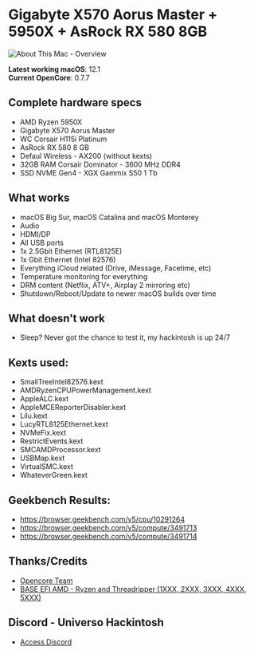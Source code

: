 # Gigabyte X570 Aorus Master + 5950X + AsRock RX 580 8GB

![About This Mac - Overview](https://user-images.githubusercontent.com/23700365/136425298-61e799ff-7392-448f-8f28-637d4d83c6c5.png)

**Latest working macOS**: 12.1
<br>
**Current OpenCore**: 0.7.7

## Complete hardware specs
- AMD Ryzen 5950X
- Gigabyte X570 Aorus Master
- WC Corsair H115i Platinum
- AsRock RX 580 8 GB
- Defaul Wireless - AX200 (without kexts)
- 32GB RAM Corsair Dominator - 3600 MHz DDR4
- SSD NVME Gen4 - XGX Gammix S50 1 Tb

## What works
- macOS Big Sur, macOS Catalina and macOS Monterey
- Audio
- HDMI/DP
- All USB ports
- 1x 2.5Gbit Ethernet (RTL8125E)
- 1x Gbit Ethernet (Intel 82576)
- Everything iCloud related (Drive, iMessage, Facetime, etc)
- Temperature monitoring for everything
- DRM content (Netflix, ATV+, Airplay 2 mirroring etc)
- Shutdown/Reboot/Update to newer macOS builds over time

## What doesn't work
- Sleep? Never got the chance to test it, my hackintosh is up 24/7

## Kexts used:
- SmallTreeIntel82576.kext
- AMDRyzenCPUPowerManagement.kext
- AppleALC.kext
- AppleMCEReporterDisabler.kext
- Lilu.kext
- LucyRTL8125Ethernet.kext
- NVMeFix.kext
- RestrictEvents.kext
- SMCAMDProcessor.kext
- USBMap.kext
- VirtualSMC.kext
- WhateverGreen.kext

## Geekbench Results:
- https://browser.geekbench.com/v5/cpu/10291264
- https://browser.geekbench.com/v5/compute/3491713
- https://browser.geekbench.com/v5/compute/3491714

## Thanks/Credits
- [Opencore Team](https://dortania.github.io/getting-started/)
- [BASE EFI AMD - Ryzen and Threadripper (1XXX, 2XXX, 3XXX, 4XXX, 5XXX)](https://github.com/luchina-gabriel/BASE-EFI-AMD-RYZEN-THREADRIPPER)

## Discord - Universo Hackintosh
- [Access Discord](https://discord.universohackintosh.com.br)
